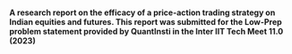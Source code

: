 #### A research report on the efficacy of a price-action trading strategy on Indian equities and futures. This report was submitted for the Low-Prep problem statement provided by QuantInsti in the Inter IIT Tech Meet 11.0 (2023)
